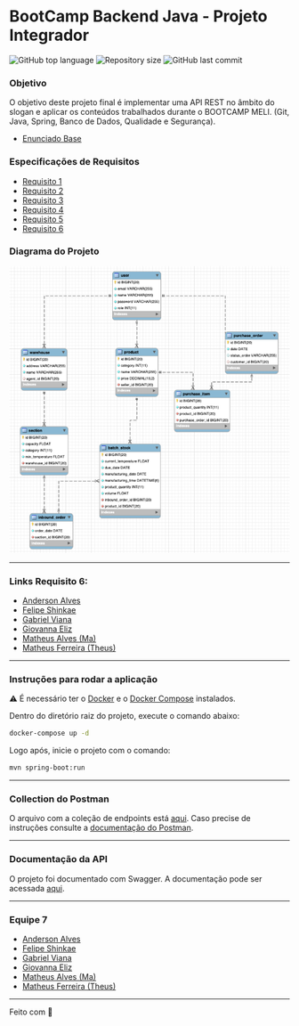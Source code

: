 # BootCamp Backend Java - Projeto Integrador
<p>
    <img alt="GitHub top language" src="https://img.shields.io/github/languages/top/fyshinkae/meli-frescos">
    <img alt="Repository size" src="https://img.shields.io/github/repo-size/fyshinkae/meli-frescos">
    <img alt="GitHub last commit" src="https://img.shields.io/github/last-commit/fyshinkae/meli-frescos">
</p>


### Objetivo
O objetivo deste projeto final é implementar uma API REST no âmbito do slogan e aplicar
os conteúdos trabalhados durante o BOOTCAMP MELI. (Git, Java, Spring, Banco de Dados,
Qualidade e Segurança).

* [Enunciado Base](https://drive.google.com/file/d/1Oha8lfWwiXB6cYHB32Ppi3cB3hYWKVvE/view?usp=sharing)

### Especificações de Requisitos

* [Requisito 1](https://drive.google.com/file/d/1FpDBHMdlxCwSTP6txExJIgOgcAG8ujTD/view?usp=sharing)
* [Requisito 2](https://drive.google.com/file/d/1oJgq7YcNL_KmGG-drmxEjrpRkfGsj5ft/view?usp=sharing)
* [Requisito 3](https://drive.google.com/file/d/1peHIPZG7TJ-83FOewkoL6YqQVwSUIPcr/view?usp=sharing)
* [Requisito 4](https://drive.google.com/file/d/1OC5XIy1PsnX8ulTfackc-a0w17pw2wyz/view?usp=sharing)
* [Requisito 5](https://drive.google.com/file/d/1eREsXg-O1IBD2SeKmRxlMHjyt8GsLYTs/view?usp=sharing)
* [Requisito 6](https://drive.google.com/file/d/1il0kj0iGrPnVuko06dqxelyTiHcrkB6c/view?usp=sharing)

### Diagrama do Projeto
<img src="Diagrama_Base.png"/>

---
### Links Requisito 6:
- [Anderson Alves](https://github.com/fyshinkae/meli-frescos/tree/feature/requisito-6/anderson)
- [Felipe Shinkae](https://github.com/fyshinkae/meli-frescos/tree/feature/shinkae)
- [Gabriel Viana](https://github.com/fyshinkae/meli-frescos/tree/gabriel-viana-req6)
- [Giovanna Eliz](https://github.com/fyshinkae/meli-frescos/tree/giovanna-eliz-req6)
- [Matheus Alves (Ma)](https://github.com/fyshinkae/meli-frescos/tree/matheus-alves-req-6)
- [Matheus Ferreira (Theus)](https://github.com/fyshinkae/meli-frescos/tree/matheus-ferreira-req6)
---

### Instruções para rodar a aplicação

:warning: É necessário ter o [Docker](https://docs.docker.com/engine/install/) e o [Docker Compose](https://docs.docker.com/compose/install/) instalados.

Dentro do diretório raiz do projeto, execute o comando abaixo:
```sh
docker-compose up -d 
```
Logo após, inicie o projeto com o comando:
```sh
mvn spring-boot:run
```
---

### Collection do Postman

O arquivo com a coleção de endpoints está [aqui](https://raw.githubusercontent.com/fyshinkae/meli-frescos/main/postman/desafio-frescos.postman_collection.json). Caso precise de instruções consulte a [documentação do Postman](https://learning.postman.com/docs/getting-started/importing-and-exporting-data/).

---

### Documentação da API

O projeto foi documentado com Swagger. A documentação pode ser acessada [aqui](http://localhost:8080/swagger-ui.html).

---

### Equipe 7

- [Anderson Alves](https://github.com/andmalves)
- [Felipe Shinkae](https://github.com/fyshinkae)
- [Gabriel Viana](https://github.com/gabvteixeira)
- [Giovanna Eliz](https://github.com/giovannaelizs)
- [Matheus Alves (Ma)](https://github.com/matheusaralves)
- [Matheus Ferreira (Theus)](https://github.com/matheusFerreira-meli)



---
Feito com 💛 
